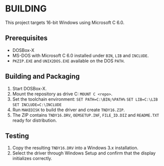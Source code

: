 
# BUILDING

This project targets 16-bit Windows using Microsoft C 6.0.

## Prerequisites

- DOSBox-X
- MS-DOS with Microsoft C 6.0 installed under `BIN`, `LIB` and `INCLUDE`.
- `PKZIP.EXE` and `UNIX2DOS.EXE` available on the DOS `PATH`.

## Building and Packaging

1. Start DOSBox-X.
2. Mount the repository as drive C: `MOUNT C <repo>`.
3. Set the toolchain environment:
   ``SET PATH=C:\BIN;%PATH%``
   ``SET LIB=C:\LIB``
   ``SET INCLUDE=C:\INCLUDE``
4. Run `MAKEDISK` to build the driver and create `TNDY16.ZIP`.
5. The ZIP contains `TNDY16.DRV`, `OEMSETUP.INF`,
   `FILE_ID.DIZ` and `README.TXT` ready for distribution.


## Testing

1. Copy the resulting `TNDY16.DRV` into a Windows 3.x installation.
2. Select the driver through Windows Setup and confirm that the display initializes correctly.


